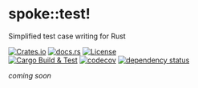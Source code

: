 # spoke::test!
Simplified test case writing for Rust

[![Crates.io](https://img.shields.io/crates/v/spoke.svg)](https://crates.io/crates/spoke)
[![docs.rs](https://img.shields.io/docsrs/spoke)](https://docs.rs/spoke/)
[![License](https://img.shields.io/crates/l/spoke.svg)](https://github.com/dgkimpton/spoke/blob/main/LICENSE)
<br>
[![Cargo Build & Test](https://github.com/dgkimpton/spoke/actions/workflows/ci.yml/badge.svg)](https://github.com/dgkimpton/spoke/actions/workflows/ci.yml)
[![codecov](https://codecov.io/github/dgkimpton/spoke/graph/badge.svg?token=GC8NVK5LSB)](https://codecov.io/github/dgkimpton/spoke)
[![dependency status](https://deps.rs/repo/github/dgkimpton/spoke/status.svg)](https://deps.rs/repo/github/dgkimpton/spoke)



_coming soon_

